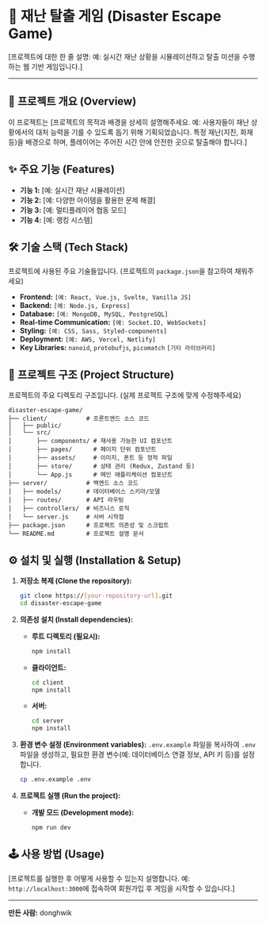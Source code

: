 # 🚀 재난 탈출 게임 (Disaster Escape Game)

[프로젝트에 대한 한 줄 설명: 예: 실시간 재난 상황을 시뮬레이션하고 탈출 미션을 수행하는 웹 기반 게임입니다.]

---

## 📖 프로젝트 개요 (Overview)

이 프로젝트는 [프로젝트의 목적과 배경을 상세히 설명해주세요. 예: 사용자들이 재난 상황에서의 대처 능력을 기를 수 있도록 돕기 위해 기획되었습니다. 특정 재난(지진, 화재 등)을 배경으로 하며, 플레이어는 주어진 시간 안에 안전한 곳으로 탈출해야 합니다.]

## ✨ 주요 기능 (Features)

- **기능 1:** [예: 실시간 재난 시뮬레이션]
- **기능 2:** [예: 다양한 아이템을 활용한 문제 해결]
- **기능 3:** [예: 멀티플레이어 협동 모드]
- **기능 4:** [예: 랭킹 시스템]

## 🛠️ 기술 스택 (Tech Stack)

프로젝트에 사용된 주요 기술들입니다. (프로젝트의 `package.json`을 참고하여 채워주세요)

- **Frontend:** `[예: React, Vue.js, Svelte, Vanilla JS]`
- **Backend:** `[예: Node.js, Express]`
- **Database:** `[예: MongoDB, MySQL, PostgreSQL]`
- **Real-time Communication:** `[예: Socket.IO, WebSockets]`
- **Styling:** `[예: CSS, Sass, Styled-components]`
- **Deployment:** `[예: AWS, Vercel, Netlify]`
- **Key Libraries:** `nanoid`, `protobufjs`, `picomatch` `[기타 라이브러리]`

## 📁 프로젝트 구조 (Project Structure)

프로젝트의 주요 디렉토리 구조입니다. (실제 프로젝트 구조에 맞게 수정해주세요)

```
disaster-escape-game/
├── client/           # 프론트엔드 소스 코드
│   ├── public/
│   └── src/
│       ├── components/ # 재사용 가능한 UI 컴포넌트
│       ├── pages/      # 페이지 단위 컴포넌트
│       ├── assets/     # 이미지, 폰트 등 정적 파일
│       ├── store/      # 상태 관리 (Redux, Zustand 등)
│       └── App.js      # 메인 애플리케이션 컴포넌트
├── server/           # 백엔드 소스 코드
│   ├── models/       # 데이터베이스 스키마/모델
│   ├── routes/       # API 라우팅
│   ├── controllers/  # 비즈니스 로직
│   └── server.js     # 서버 시작점
├── package.json      # 프로젝트 의존성 및 스크립트
└── README.md         # 프로젝트 설명 문서
```

## ⚙️ 설치 및 실행 (Installation & Setup)

1.  **저장소 복제 (Clone the repository):**

    ```bash
    git clone https://[your-repository-url].git
    cd disaster-escape-game
    ```

2.  **의존성 설치 (Install dependencies):**

    - **루트 디렉토리 (필요시):**
      ```bash
      npm install
      ```
    - **클라이언트:**
      ```bash
      cd client
      npm install
      ```
    - **서버:**
      ```bash
      cd server
      npm install
      ```

3.  **환경 변수 설정 (Environment variables):**
    `.env.example` 파일을 복사하여 `.env` 파일을 생성하고, 필요한 환경 변수(예: 데이터베이스 연결 정보, API 키 등)를 설정합니다.

    ```bash
    cp .env.example .env
    ```

4.  **프로젝트 실행 (Run the project):**
    - **개발 모드 (Development mode):**
      ```bash
      npm run dev
      ```

## 🕹️ 사용 방법 (Usage)

[프로젝트를 실행한 후 어떻게 사용할 수 있는지 설명합니다. 예: `http://localhost:3000`에 접속하여 회원가입 후 게임을 시작할 수 있습니다.]

---

**만든 사람:** donghwik
